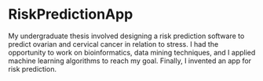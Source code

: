 # RiskPredictionApp
My undergraduate thesis involved designing a risk prediction software to predict ovarian and cervical cancer in relation to stress. I had the opportunity to work on bioinformatics, data mining techniques, and I applied machine learning algorithms to reach my goal. Finally, I invented an app for risk prediction. 

